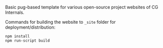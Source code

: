 Basic pug-based template for various open-source project websites of CG Internals.

Commands for building the website to `_site` folder for deployment/distribution:
```
npm install
npm run-script build
```
